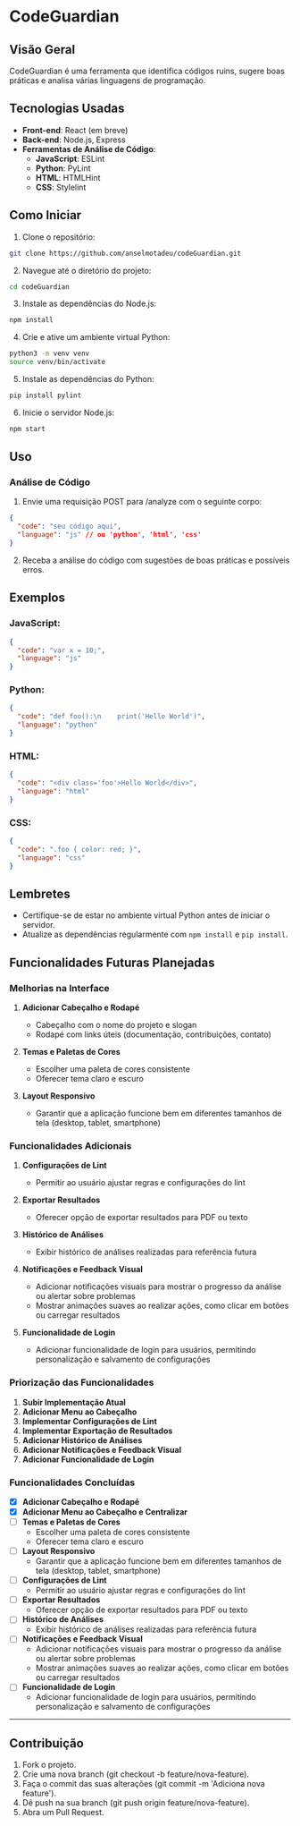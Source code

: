 # CodeGuardian

## Visão Geral

CodeGuardian é uma ferramenta que identifica códigos ruins, sugere boas práticas e analisa várias linguagens de programação.

## Tecnologias Usadas

- **Front-end**: React (em breve)
- **Back-end**: Node.js, Express
- **Ferramentas de Análise de Código**:
  - **JavaScript**: ESLint
  - **Python**: PyLint
  - **HTML**: HTMLHint
  - **CSS**: Stylelint

## Como Iniciar

1. Clone o repositório:

```bash
git clone https://github.com/anselmotadeu/codeGuardian.git
```

2. Navegue até o diretório do projeto:

```bash
cd codeGuardian
```

3. Instale as dependências do Node.js:

```bash
npm install
```

4. Crie e ative um ambiente virtual Python:

```bash
python3 -m venv venv
source venv/bin/activate
```

5. Instale as dependências do Python:

```bash
pip install pylint
```

6. Inicie o servidor Node.js:

```bash
npm start
```

## Uso

### Análise de Código

1. Envie uma requisição POST para /analyze com o seguinte corpo:

```json
{
  "code": "seu código aqui",
  "language": "js" // ou 'python', 'html', 'css'
}
```

2. Receba a análise do código com sugestões de boas práticas e possíveis erros.

## Exemplos

### JavaScript:

```json
{
  "code": "var x = 10;",
  "language": "js"
}
```

### Python:

```json
{
  "code": "def foo():\n    print('Hello World')",
  "language": "python"
}
```

### HTML:

```json
{
  "code": "<div class='foo'>Hello World</div>",
  "language": "html"
}
```

### CSS:

```json
{
  "code": ".foo { color: red; }",
  "language": "css"
}
```

## Lembretes

- Certifique-se de estar no ambiente virtual Python antes de iniciar o servidor.
- Atualize as dependências regularmente com `npm install` e `pip install`.

## Funcionalidades Futuras Planejadas

### Melhorias na Interface

1. **Adicionar Cabeçalho e Rodapé**
   - Cabeçalho com o nome do projeto e slogan
   - Rodapé com links úteis (documentação, contribuições, contato)

2. **Temas e Paletas de Cores**
   - Escolher uma paleta de cores consistente
   - Oferecer tema claro e escuro

3. **Layout Responsivo**
   - Garantir que a aplicação funcione bem em diferentes tamanhos de tela (desktop, tablet, smartphone)

### Funcionalidades Adicionais

1. **Configurações de Lint**
   - Permitir ao usuário ajustar regras e configurações do lint

2. **Exportar Resultados**
   - Oferecer opção de exportar resultados para PDF ou texto

3. **Histórico de Análises**
   - Exibir histórico de análises realizadas para referência futura

4. **Notificações e Feedback Visual**
   - Adicionar notificações visuais para mostrar o progresso da análise ou alertar sobre problemas
   - Mostrar animações suaves ao realizar ações, como clicar em botões ou carregar resultados

5. **Funcionalidade de Login**
   - Adicionar funcionalidade de login para usuários, permitindo personalização e salvamento de configurações

### Priorização das Funcionalidades

1. **Subir Implementação Atual**
2. **Adicionar Menu ao Cabeçalho**
3. **Implementar Configurações de Lint**
4. **Implementar Exportação de Resultados**
5. **Adicionar Histórico de Análises**
6. **Adicionar Notificações e Feedback Visual**
7. **Adicionar Funcionalidade de Login**

### Funcionalidades Concluídas

- [x] **Adicionar Cabeçalho e Rodapé**
- [x] **Adicionar Menu ao Cabeçalho e Centralizar**
- [ ] **Temas e Paletas de Cores**
  - Escolher uma paleta de cores consistente
  - Oferecer tema claro e escuro
- [ ] **Layout Responsivo**
  - Garantir que a aplicação funcione bem em diferentes tamanhos de tela (desktop, tablet, smartphone)
- [ ] **Configurações de Lint**
  - Permitir ao usuário ajustar regras e configurações do lint
- [ ] **Exportar Resultados**
  - Oferecer opção de exportar resultados para PDF ou texto
- [ ] **Histórico de Análises**
  - Exibir histórico de análises realizadas para referência futura
- [ ] **Notificações e Feedback Visual**
  - Adicionar notificações visuais para mostrar o progresso da análise ou alertar sobre problemas
  - Mostrar animações suaves ao realizar ações, como clicar em botões ou carregar resultados
- [ ] **Funcionalidade de Login**
  - Adicionar funcionalidade de login para usuários, permitindo personalização e salvamento de configurações


---

## Contribuição

1. Fork o projeto.
2. Crie uma nova branch (git checkout -b feature/nova-feature).
3. Faça o commit das suas alterações (git commit -m 'Adiciona nova feature').
4. Dê push na sua branch (git push origin feature/nova-feature).
5. Abra um Pull Request.
